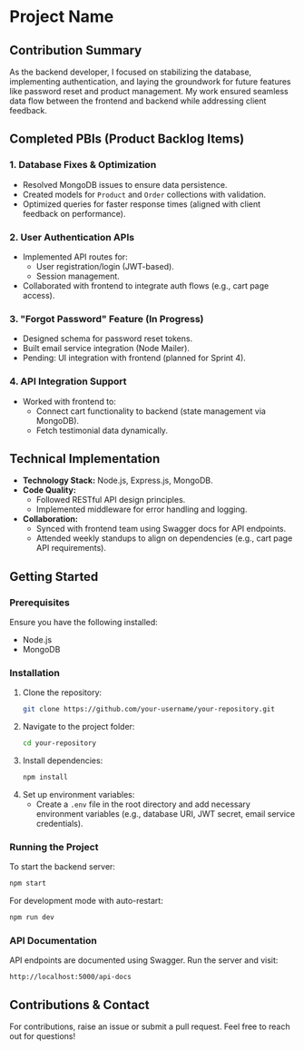 # Project Name

## Contribution Summary
As the backend developer, I focused on stabilizing the database, implementing authentication, and laying the groundwork for future features like password reset and product management. My work ensured seamless data flow between the frontend and backend while addressing client feedback.

## Completed PBIs (Product Backlog Items)

### 1. Database Fixes & Optimization
- Resolved MongoDB issues to ensure data persistence.
- Created models for `Product` and `Order` collections with validation.
- Optimized queries for faster response times (aligned with client feedback on performance).

### 2. User Authentication APIs
- Implemented API routes for:
  - User registration/login (JWT-based).
  - Session management.
- Collaborated with frontend to integrate auth flows (e.g., cart page access).

### 3. "Forgot Password" Feature (In Progress)
- Designed schema for password reset tokens.
- Built email service integration (Node Mailer).
- Pending: UI integration with frontend (planned for Sprint 4).

### 4. API Integration Support
- Worked with frontend to:
  - Connect cart functionality to backend (state management via MongoDB).
  - Fetch testimonial data dynamically.

## Technical Implementation
- **Technology Stack:** Node.js, Express.js, MongoDB.
- **Code Quality:**
  - Followed RESTful API design principles.
  - Implemented middleware for error handling and logging.
- **Collaboration:**
  - Synced with frontend team using Swagger docs for API endpoints.
  - Attended weekly standups to align on dependencies (e.g., cart page API requirements).

## Getting Started

### Prerequisites
Ensure you have the following installed:
- Node.js
- MongoDB

### Installation
1. Clone the repository:
   ```sh
   git clone https://github.com/your-username/your-repository.git
   ```
2. Navigate to the project folder:
   ```sh
   cd your-repository
   ```
3. Install dependencies:
   ```sh
   npm install
   ```
4. Set up environment variables:
   - Create a `.env` file in the root directory and add necessary environment variables (e.g., database URI, JWT secret, email service credentials).

### Running the Project
To start the backend server:
```sh
npm start
```

For development mode with auto-restart:
```sh
npm run dev
```

### API Documentation
API endpoints are documented using Swagger. Run the server and visit:
```
http://localhost:5000/api-docs
```

## Contributions & Contact
For contributions, raise an issue or submit a pull request. Feel free to reach out for questions!


